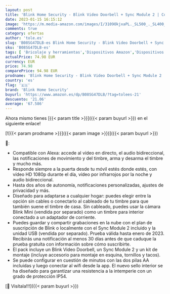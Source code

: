 ```yaml
---
layout: post
title: 'Blink Home Security - Blink Video Doorbell + Sync Module 2 | Con audio bidireccional  vídeo HD  Alexa  notificaciones en la app  fácil de configurar  cableado o sin cablear  blanco '
date: 2023-01-15 16:15:12
image: 'https://m.media-amazon.com/images/I/3109OkjxaPL._SL500_._SL400_.jpg'
comments: true
category: ofertas
author: 'tole.es'
slug: 'B08SG47DLB-es Blink Home Security - Blink Video Doorbell + Sync Module 2...'
sku: 'B08SG47DLB-es'
tags: [ 'Bricolaje y herramientas','Dispositivos Amazon','Dispositivos Amazon y Accesorios','Instalación eléctrica','Interfonos','Prevención y seguridad','Seguridad e iluminación para hogar inteligente','Sensores de movimiento','Sistemas de seguridad para el hogar','Timbres con vídeo','Timbres y campanas','alexa','blink home security','🇪🇸', ]
actualPrice: 74.98 EUR
currency: EUR
price: 74.98
comparePrice: 94.98 EUR
prodname: 'Blink Home Security - Blink Video Doorbell + Sync Module 2 | Con audio bidireccional  vídeo HD  Alexa  notificaciones en la app  fácil de configurar  cableado o sin cablear  blanco '
country: 'es'
flag: '🇪🇸'
brand: 'Blink Home Security'
buyurl: 'https://www.amazon.es/dp/B08SG47DLB/?tag=tolees-21'
descuento: '21.06'
average: '67.586'
---
```


Ahora mismo tienes [{{< param title >}}]({{< param buyurl >}}) en el siguiente enlace!

[![{{< param prodname >}}]({{< param image >}})]({{< param buyurl >}})

🔎:

- Compatible con Alexa: accede al vídeo en directo, el audio bidireccional, las notificaciones de movimiento y del timbre, arma y desarma el timbre y mucho más.
- Responde siempre a la puerta desde tu móvil estés donde estés, con vídeo HD 1080p durante el día, vídeo por infrarrojos por la noche y audio bidireccional.
- Hasta dos años de autonomía, notificaciones personalizadas, ajustes de privacidad y más.
- Diseñado para adaptarse a cualquier hogar: puedes elegir entre la opción sin cables o conectarlo al cableado de tu timbre para que también suene el timbre de casa. Sin cableado, puedes usar la cámara Blink Mini (vendida por separado) como un timbre para interior conectado a un adaptador de corriente.
- Puedes guardar y compartir grabaciones en la nube con el plan de suscripción de Blink o localmente con el Sync Module 2 incluido y la unidad USB (vendida por separado). Prueba válida hasta enero de 2023. Recibirás una notificación al menos 30 días antes de que caduque la prueba gratuita con información sobre cómo suscribirte.
- El pack incluye un Blink Video Doorbell, un Sync Module 2 y un kit de montaje (incluye accesorio para montaje en esquina, tornillos y tacos).
- Se puede configurar en cuestión de minutos con las dos pilas AA incluidas y luego conectar al wifi desde la app. El nuevo sello interior se ha diseñado para garantizar una resistencia a la intemperie con un grado de protección IP54.

[🛒 Visítala!!!]({{< param buyurl >}})
